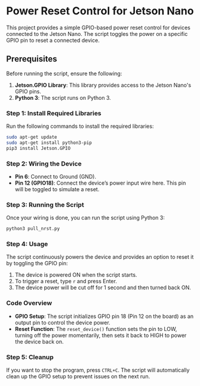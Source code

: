 # Power Reset Control for Jetson Nano

This project provides a simple GPIO-based power reset control for devices connected to the Jetson Nano. The script toggles the power on a specific GPIO pin to reset a connected device.

## Prerequisites

Before running the script, ensure the following:

1. **Jetson.GPIO Library**: This library provides access to the Jetson Nano's GPIO pins.
2. **Python 3**: The script runs on Python 3.

### Step 1: Install Required Libraries

Run the following commands to install the required libraries:

```bash
sudo apt-get update
sudo apt-get install python3-pip
pip3 install Jetson.GPIO
```

### Step 2: Wiring the Device

- **Pin 6**: Connect to Ground (GND).
- **Pin 12 (GPIO18)**: Connect the device’s power input wire here. This pin will be toggled to simulate a reset.

### Step 3: Running the Script

Once your wiring is done, you can run the script using Python 3:

```bash
python3 pull_nrst.py
```

### Step 4: Usage

The script continuously powers the device and provides an option to reset it by toggling the GPIO pin:

1. The device is powered ON when the script starts.
2. To trigger a reset, type `r` and press Enter.
3. The device power will be cut off for 1 second and then turned back ON.

### Code Overview

- **GPIO Setup**: The script initializes GPIO pin 18 (Pin 12 on the board) as an output pin to control the device power.
- **Reset Function**: The `reset_device()` function sets the pin to LOW, turning off the power momentarily, then sets it back to HIGH to power the device back on.

### Step 5: Cleanup

If you want to stop the program, press `CTRL+C`. The script will automatically clean up the GPIO setup to prevent issues on the next run.
